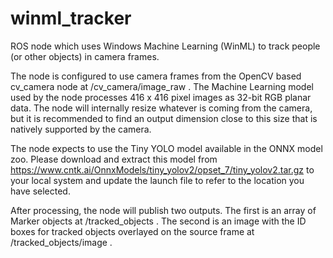 # winml_tracker
ROS node which uses Windows Machine Learning (WinML) to track people (or other objects) in camera frames.

The node is configured to use camera frames from the OpenCV based cv_camera node at /cv_camera/image_raw .  The Machine Learning model used by the node processes 416 x 416 pixel images as 32-bit RGB planar data.  The node will internally resize whatever is coming from the camera, but it is recommended to find an output dimension close to this size that is natively supported by the camera.

The node expects to use the Tiny YOLO model available in the ONNX model zoo.  Please download and extract this model from https://www.cntk.ai/OnnxModels/tiny_yolov2/opset_7/tiny_yolov2.tar.gz to your local system and update the launch file to refer to the location you have selected.

After processing, the node will publish two outputs.  The first is an array of Marker objects at /tracked_objects .  The second is an image with the ID boxes for tracked objects overlayed on the source frame at /tracked_objects/image .


